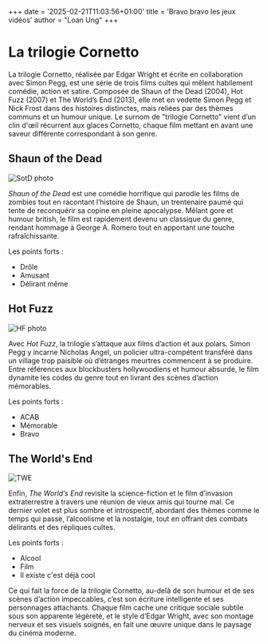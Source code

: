 +++
date = '2025-02-21T11:03:56+01:00'
title = 'Bravo bravo les jeux vidéos'
author = "Loan Ung"
+++

# La trilogie Cornetto 

La trilogie Cornetto, réalisée par Edgar Wright et écrite en collaboration avec Simon Pegg, est une série de trois films cultes qui mêlent habilement comédie, action et satire. Composée de Shaun of the Dead (2004), Hot Fuzz (2007) et The World’s End (2013), elle met en vedette Simon Pegg et Nick Frost dans des histoires distinctes, mais reliées par des thèmes communs et un humour unique. Le surnom de "trilogie Cornetto" vient d’un clin d'œil récurrent aux glaces Cornetto, chaque film mettant en avant une saveur différente correspondant à son genre.

## Shaun of the Dead

![SotD photo](https://encrypted-tbn0.gstatic.com/images?q=tbn:ANd9GcS7FdCfb2dp0dNQH_xmzHOnwDqCHxubyXWC1Q&s)

*Shaun of the Dead* est une comédie horrifique qui parodie les films de zombies tout en racontant l’histoire de Shaun, un trentenaire paumé qui tente de reconquérir sa copine en pleine apocalypse. Mêlant gore et humour british, le film est rapidement devenu un classique du genre, rendant hommage à George A. Romero tout en apportant une touche rafraîchissante.

Les points forts : 
- Drôle
- Amusant
- Délirant même

## Hot Fuzz

![HF photo](https://lesrefracteurs.fr/wp-content/uploads/2021/12/Hot-Fuzz-illu-3-1024x576.jpg)

Avec *Hot Fuzz*, la trilogie s’attaque aux films d’action et aux polars. Simon Pegg y incarne Nicholas Angel, un policier ultra-compétent transféré dans un village trop paisible où d’étranges meurtres commencent à se produire. Entre références aux blockbusters hollywoodiens et humour absurde, le film dynamite les codes du genre tout en livrant des scènes d’action mémorables.

Les points forts :
- ACAB
- Mémorable
- Bravo

## The World's End

![TWE](https://m.media-amazon.com/images/M/MV5BMTQ0ODE0NjQwNF5BMl5BanBnXkFtZTcwNTgwNDM0OQ@@._V1_.jpg)

Enfin, *The World’s End* revisite la science-fiction et le film d’invasion extraterrestre à travers une réunion de vieux amis qui tourne mal. Ce dernier volet est plus sombre et introspectif, abordant des thèmes comme le temps qui passe, l’alcoolisme et la nostalgie, tout en offrant des combats délirants et des répliques cultes.

Les points forts :
- Alcool
- Film
- Il existe c'est déjà cool

Ce qui fait la force de la trilogie Cornetto, au-delà de son humour et de ses scènes d’action impeccables, c’est son écriture intelligente et ses personnages attachants. Chaque film cache une critique sociale subtile sous son apparente légèreté, et le style d’Edgar Wright, avec son montage nerveux et ses visuels soignés, en fait une œuvre unique dans le paysage du cinéma moderne.
